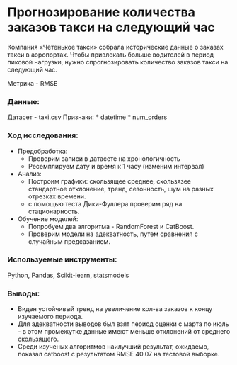 # Прогнозирование количества заказов такси на следующий час

Компания «Чётенькое такси» собрала исторические данные о заказах такси в аэропортах. Чтобы привлекать больше водителей в период пиковой нагрузки, нужно спрогнозировать количество заказов такси на следующий час. 

Метрика - RMSE

### Данные:
Датасет - taxi.csv
    Признаки:
        * datetime
        * num_orders

### Ход исследования:
* Предобработка: 
    * Проверим записи в датасете на хронологичность
    * Ресемплируем дату и время к 1 часу (изменим интервал)
* Анализ:
    * Построим графики: скользящее среднее, скользязее стандартное отклонение, тренд, сезонность, шум на разных отрезках времени. 
    * с помощью теста Дики-Фуллера проверим ряд на стационарность. 
* Обучение моделей:
    * Попробуем два алгоритма - RandomForest и CatBoost.
    * Проверим модели на адекватность, путем сравнения с случайным предсазанием.

### Используемые инструменты:

Python, Pandas, Scikit-learn, statsmodels

### Выводы:

* Виден устойчивый тренд на увеличение кол-ва заказов к концу изучаемого периода. 
* Для адекватности выводов был взят период оценки с марта по июль - в этом промежутке данные имеют меньше отклонений от среднего скользящего. 
* Среди изученых алгоритмов наилучший результат, ожидаемо,  показал catboost c результатом RMSE 40.07 на тестовой выборке. 
    
    
